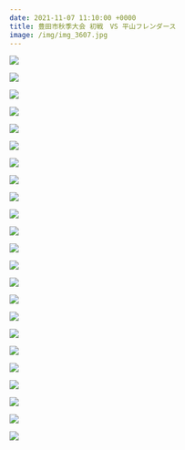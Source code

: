 ```yaml
---
date: 2021-11-07 11:10:00 +0000
title: 豊田市秋季大会 初戦　VS 平山フレンダース
image: /img/img_3607.jpg
---
```

![](/img/img_3596.jpg)

![](/img/img_3599.jpg)

![](/img/img_3606.jpg)

![](/img/img_3614.jpg)

![](/img/img_3616.jpg)

![](/img/img_3617.jpg)

![](/img/img_3628.jpg)

![](/img/img_3631.jpg)

![](/img/img_3634.jpg)

![](/img/img_3639.jpg)

![](/img/img_3641.jpg)

![](/img/img_3643.jpg)

![](/img/img_3645.jpg)

![](/img/img_3649.jpg)

![](/img/img_3652.jpg)

![](/img/img_3665.jpg)

![](/img/img_3656.jpg)

![](/img/img_3646.jpg)

![](/img/img_3637.jpg)

![](/img/img_3672.jpg)

![](/img/img_3622.jpg)

![](/img/img_3675.jpg)

![](/img/img_3676.jpg)
